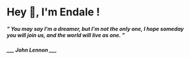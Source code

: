 <h1 title="head"> Hey 👋, I'm Endale !</h1>

**<h5><i>" You may say I'm a dreamer, but I'm not the only one, I hope someday you will join us, and the world will live as one. "</i></h5>**

*<b>___ John Lennon ___</b>*
